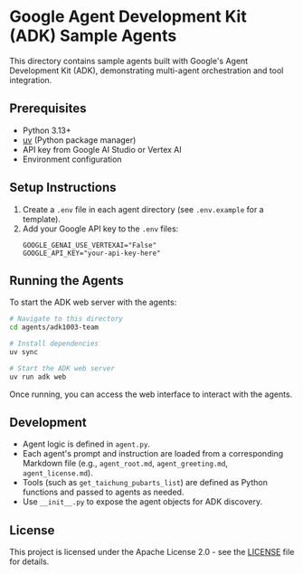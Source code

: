 # Google Agent Development Kit (ADK) Sample Agents

This directory contains sample agents built with Google's Agent Development Kit (ADK), demonstrating multi-agent orchestration and tool integration.

## Prerequisites

- Python 3.13+
- [uv](https://github.com/astral-sh/uv) (Python package manager)
- API key from Google AI Studio or Vertex AI
- Environment configuration

## Setup Instructions

1. Create a `.env` file in each agent directory (see `.env.example` for a template).
2. Add your Google API key to the `.env` files:
   ```
   GOOGLE_GENAI_USE_VERTEXAI="False"
   GOOGLE_API_KEY="your-api-key-here"
   ```

## Running the Agents

To start the ADK web server with the agents:

```sh
# Navigate to this directory
cd agents/adk1003-team

# Install dependencies
uv sync

# Start the ADK web server
uv run adk web
```

Once running, you can access the web interface to interact with the agents.

## Development

- Agent logic is defined in `agent.py`.
- Each agent's prompt and instruction are loaded from a corresponding Markdown file (e.g., `agent_root.md`, `agent_greeting.md`, `agent_license.md`).
- Tools (such as `get_taichung_pubarts_list`) are defined as Python functions and passed to agents as needed.
- Use `__init__.py` to expose the agent objects for ADK discovery.

## License

This project is licensed under the Apache License 2.0 - see the [LICENSE](/LICENSE) file for details.